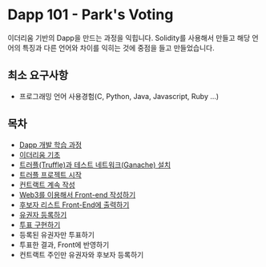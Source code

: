 # Dapp 101 - Park's Voting

이더리움 기반의 Dapp을 만드는 과정을 익힙니다.
Solidity를 사용해서 만들고 해당 언어의 특징과 다른 언어와 차이를 익히는 것에 중점을 들고 만들었습니다. 

## 최소 요구사항
- 프로그래밍 언어 사용경험(C, Python, Java, Javascript, Ruby ...)

## 목차
- [Dapp 개발 학습 과정](https://github.com/parti-xyz/dapp101/blob/master/00EntireProcess.md)
- [이더리움 기초](https://github.com/parti-xyz/dapp101/blob/master/01BasicOfEthereum.md)
- [트러플(Truffle)과 테스트 네트워크(Ganache) 설치](https://github.com/parti-xyz/dapp101/blob/master/02InstallTruffleTestNetwork.md)
- [트러플 프로젝트 시작](https://github.com/parti-xyz/dapp101/blob/master/03InitTruffleProject.md)
- [컨트랙트 계속 작성](https://github.com/parti-xyz/dapp101/blob/master/04WriteContract.md)
- [Web3를 이용해서 Front-end 작성하기](https://github.com/parti-xyz/dapp101/blob/master/05WriteFrontend.md)
- [후보자 리스트 Front-End에 출력하기](https://github.com/parti-xyz/dapp101/blob/master/06WriteCaddidateListInFront.md)
- [유권자 등록하기](https://github.com/parti-xyz/dapp101/blob/master/07AddingVoter.md)
- [투표 구현하기](https://github.com/parti-xyz/dapp101/blob/master/08ImplementVoting.md)
- 등록된 유권자만 투표하기
- 투표한 결과, Front에 반영하기
- 컨트랙트 주인만 유권자와 후보자 등록하기
